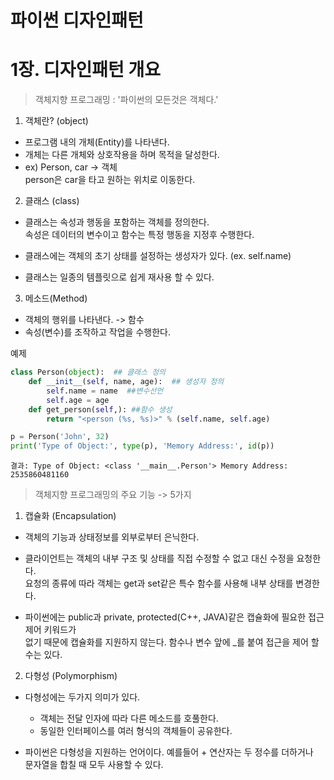 파이썬 디자인패턴
================================    
   
   



# 1장. 디자인패턴 개요

> 객체지향 프로그래밍  :  '파이썬의 모든것은 객체다.'

 1. 객체란? (object) 

- 프로그램 내의 개체(Entity)를 나타낸다. 
- 개체는 다른 개체와 상호작용을 하며 목적을 달성한다.
- ex) Person, car -> 객체  
person은 car을 타고 원하는 위치로 이동한다.

 2. 클래스 (class)

- 클래스는 속성과 행동을 포함하는 객체를 정의한다.   
속성은 데이터의 변수이고 함수는 특정 행동을 지정후 수행한다. 
  
- 클래스에는 객체의 초기 상태를 설정하는 생성자가 있다. (ex. self.name)
- 클래스는 일종의 템플릿으로 쉽게 재사용 할 수 있다. 

 3. 메소드(Method)   
- 객체의 행위를 나타낸다. -> 함수
- 속성(변수)를 조작하고 작업을 수행한다.

예제 

```python
class Person(object):  ## 클래스 정의
    def __init__(self, name, age):  ## 생성자 정의
        self.name = name  ##변수선언
        self.age = age
    def get_person(self,): ##함수 생성
        return "<person (%s, %s)>" % (self.name, self.age)

p = Person('John', 32)
print('Type of Object:', type(p), 'Memory Address:', id(p))
```
```
결과: Type of Object: <class '__main__.Person'> Memory Address: 2535860481160
```

> 객체지향 프로그래밍의 주요 기능 -> 5가지

 1. 캡슐화 (Encapsulation)
- 객체의 기능과 상태정보를 외부로부터 은닉한다.
- 클라이언트는 객체의 내부 구조 및 상태를 직접 수정할 수 없고 대신 수정을 요청한다.   
요청의 종류에 따라 객체는 get과 set같은 특수 함수를 사용해 내부 상태를 변경한다.
  
- 파이썬에는 public과 private, protected(C++, JAVA)같은 캡슐화에 필요한 접근 제어 키워드가   
없기 때문에 캡슐화를 지원하지 않는다. 함수나 변수 앞에 _를 붙여 접근을 제어 할 수는 있다.
  
 2. 다형성 (Polymorphism)

- 다형성에는 두가지 의미가 있다.
  - 객체는 전달 인자에 따라 다른 메소드를 호풀한다.
  - 동일한 인터페이스를 여러 형식의 객체들이 공유한다.
  
- 파이썬은 다형성을 지원하는 언어이다. 예를들어 + 연산자는 두 정수를 더하거나   
문자열을 합칠 때 모두 사용할 수 있다. 
